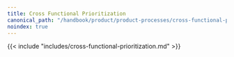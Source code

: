 ```yaml
---
title: Cross Functional Prioritization
canonical_path: "/handbook/product/product-processes/cross-functional-prioritization/"
noindex: true
---
```


{{< include "includes/cross-functional-prioritization.md" >}}
